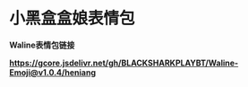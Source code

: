 # 小黑盒盒娘表情包

**Waline表情包链接**

**https://gcore.jsdelivr.net/gh/BLACKSHARKPLAYBT/Waline-Emoji@v1.0.4/heniang**

